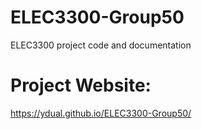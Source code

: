 # ELEC3300-Group50
ELEC3300 project code and documentation
# Project Website:
https://ydual.github.io/ELEC3300-Group50/
